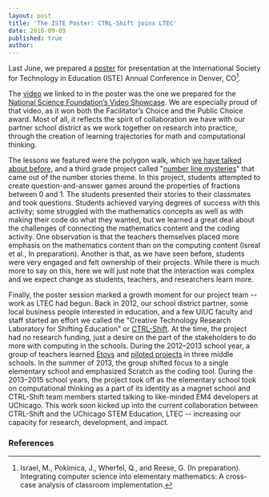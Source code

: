 ```yaml
---
layout: post
title: 'The ISTE Poster: CTRL-Shift joins LTEC'
date: 2016-09-09
published: true
author:
---
```


Last June, we prepared a [poster](https://googledrive.com/host/0B3XzcKIiWyccNXdGbDVqNVZCTm8/images/ISTEM_2016poster.pdf) for presentation at the International Society for Technology in Education (ISTE) Annual Conference in Denver, CO[^fn-israel-itse]. 

<!-- ![](https://googledrive.com/host/0B3XzcKIiWyccNXdGbDVqNVZCTm8/images/BlogPost8-Image1.png) -->

<!--excerpt-->

The [video](http://tinyurl.com/LTECvideo) we linked to in the poster was the one we prepared for the [National Science Foundation’s Video Showcase](http://stemforall2016.videohall.com/). We are especially proud of that video, as it won both the Facilitator’s Choice and the Public Choice award. Most of all, it reflects the spirit of collaboration we have with our partner school district as we work together on research into practice, through the creation of learning trajectories for math and computational thinking.

The lessons we featured were the polygon walk, which [we have talked about before](http://blog.everydaycomputing.org/2016/08/26/letting-math-teachers-steer/), and a third grade project called "[number line mysteries](https://scratch.mit.edu/studios/2050379/)" that came out of the number stories theme. In this project, students attempted to create question-and-answer games around the properties of fractions between 0 and 1. The students presented their stories to their classmates and took questions. Students achieved varying degrees of success with this activity; some struggled with the mathematics concepts as well as with making their code do what they wanted, but we learned a great deal about the challenges of connecting the mathematics content and the coding activity. One observation is that the teachers themselves placed more emphasis on the mathematics content than on the computing content (Isreal et al., In preparation). Another is that, as we have seen before, students were very engaged and felt ownership of their projects. While there is much more to say on this, here we will just note that the interaction was complex and we expect change as students, teachers, and researchers learn more. 

Finally, the poster session marked a growth moment for our project team -- work as LTEC had begun. Back in 2012, our school district partner, some local business people interested in education, and a few UIUC faculty and staff started an effort we called the "Creative Technology Research Laboratory for Shifting Education" or [CTRL-Shift](http://ctrlshift.mste.illinois.edu/).  At the time, the project had no research funding, just a desire on the part of the stakeholders to do more with computing in the schools. During the 2012–2013 school year, a group of teachers learned [Etoys](http://www.squeakland.org/) and [piloted projects](http://etoysillinois.org/) in three middle schools. In the summer of 2013, the group shifted focus to a single elementary school and emphasized Scratch as the coding tool. During the 2013–2015 school years, the project took off as the elementary school took on computational thinking as a part of its identity as a magnet school and CTRL-Shift team members started talking to like-minded EM4 developers at UChicago. This work soon kicked up into the current collaboration between CTRL-Shift and the UChicago STEM Education, LTEC -- increasing our capacity for research, development, and impact. 



### References ###

[^fn-israel-itse]:Israel, M., Pokimica, J., Wherfel, Q., and Reese, G. (In preparation). Integrating computer science into elementary mathematics: A cross-case analysis of classroom implementation.
